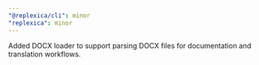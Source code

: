 ```yaml
---
"@replexica/cli": minor
"replexica": minor
---
```


Added DOCX loader to support parsing DOCX files for documentation and translation workflows.
